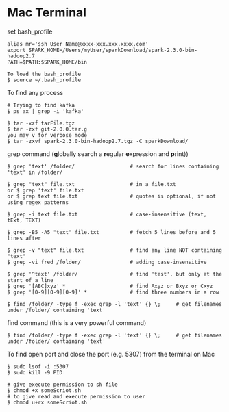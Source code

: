 # Mac Terminal

set bash\_profile

```
alias mr='ssh User_Name@xxxx-xxx.xxx.xxxx.com'
export SPARK_HOME=/Users/myUser/sparkDownload/spark-2.3.0-bin-hadoop2.7
PATH=$PATH:$SPARK_HOME/bin

To load the bash_profile
$ source ~/.bash_profile
```

To find any process

```
# Trying to find kafka 
$ ps ax | grep -i 'kafka'
```

```
$ tar -xzf tarFile.tgz
$ tar -zxf git-2.0.0.tar.g
you may v for verbose mode
$ tar -zxvf spark-2.3.0-bin-hadoop2.7.tgz -C sparkDownload/
```

grep command (**g**lobally search a **r**egular **e**xpression and **p**rint))

```
$ grep 'text' /folder/                  # search for lines containing 'text' in /folder/

$ grep "text" file.txt                  # in a file.txt
or $ grep 'text' file.txt
or $ grep text file.txt                 # quotes is optional, if not using regex patterns

$ grep -i text file.txt                 # case-insensitive (text, tExt, TEXT) 

$ grep -B5 -A5 "text" file.txt          # fetch 5 lines before and 5 lines after

$ grep -v "text" file.txt               # find any line NOT containing "text"
$ grep -vi fred /folder/                # adding case-insensitive 

$ grep '^text' /folder/                 # find 'test', but only at the start of a line
$ grep '[ABC]xyz' *                     # find Axyz or Bxyz or Cxyz
$ grep '[0-9][0-9][0-9]' *              # find three numbers in a row

$ find /folder/ -type f -exec grep -l 'text' {} \;     # get filenames under /folder/ containing 'text'
```

find command (this is a very powerful command)

```
$ find /folder/ -type f -exec grep -l 'text' {} \;     # get filenames under /folder/ containing 'text'
```

To find open port and close the port (e.g. 5307) from the terminal on Mac

```
$ sudo lsof -i :5307
$ sudo kill -9 PID
```

```
# give execute permission to sh file
$ chmod +x someScriot.sh
# to give read and execute permission to user
$ chmod u+rx someScriot.sh
```
